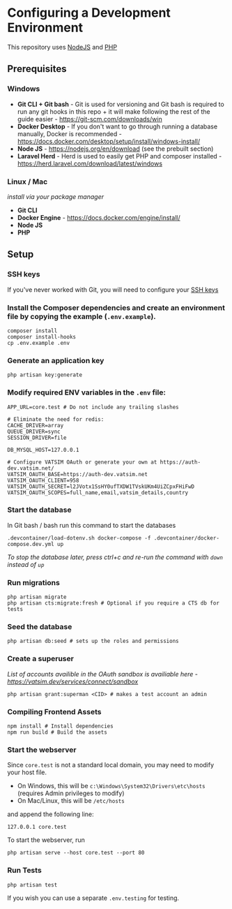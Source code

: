 # Configuring a Development Environment

This repository uses [NodeJS](https://github.com/VATSIM-UK/core/blob/main/package.json) and [PHP](https://github.com/VATSIM-UK/core/blob/main/composer.json)

## Prerequisites

### Windows

- **Git CLI + Git bash** -  Git is used for versioning and Git bash is required to run any git hooks in this repo + it will make following the rest of the guide easier - https://git-scm.com/downloads/win
- **Docker Desktop** - If you don't want to go through running a database manually, Docker is recommended - https://docs.docker.com/desktop/setup/install/windows-install/
- **Node JS** - https://nodejs.org/en/download (see the prebuilt section)
- **Laravel Herd** - Herd is used to easily get PHP and composer installed - https://herd.laravel.com/download/latest/windows

### Linux / Mac

*install via your package manager*

- **Git CLI**
- **Docker Engine** - https://docs.docker.com/engine/install/
- **Node JS**
- **PHP**

## Setup

### SSH keys

If you've never worked with Git, you will need to configure your [SSH keys](https://docs.github.com/en/authentication/connecting-to-github-with-ssh/generating-a-new-ssh-key-and-adding-it-to-the-ssh-agent#generating-a-new-ssh-key)


### Install the Composer dependencies and create an environment file by copying the example (`.env.example`).

```shell
composer install
composer install-hooks
cp .env.example .env
```

### Generate an application key

```shell
php artisan key:generate
```

### Modify required ENV variables in the `.env` file:

```
APP_URL=core.test # Do not include any trailing slashes

# Eliminate the need for redis:
CACHE_DRIVER=array
QUEUE_DRIVER=sync
SESSION_DRIVER=file

DB_MYSQL_HOST=127.0.0.1

# Configure VATSIM OAuth or generate your own at https://auth-dev.vatsim.net/
VATSIM_OAUTH_BASE=https://auth-dev.vatsim.net
VATSIM_OAUTH_CLIENT=958
VATSIM_OAUTH_SECRET=l2JVotx1SsHY0ufTXDW1TVskUKm4UiZCpxFHiFwD
VATSIM_OAUTH_SCOPES=full_name,email,vatsim_details,country
```

### Start the database

In Git bash / bash run this command to start the databases

```shell
.devcontainer/load-dotenv.sh docker-compose -f .devcontainer/docker-compose.dev.yml up
```

*To stop the database later, press ctrl+c and re-run the command with `down` instead of `up`*

### Run migrations

```shell
php artisan migrate
php artisan cts:migrate:fresh # Optional if you require a CTS db for tests
```

### Seed the database

```shell
php artisan db:seed # sets up the roles and permissions
```

### Create a superuser

*List of accounts availible in the OAuth sandbox is availiable here - https://vatsim.dev/services/connect/sandbox*

```shell
php artisan grant:superman <CID> # makes a test account an admin
```

### Compiling Frontend Assets

```shell
npm install # Install dependencies
npm run build # Build the assets
```

### Start the webserver

Since `core.test` is not a standard local domain, you may need to modify your host file.

- On Windows, this will be `c:\Windows\System32\Drivers\etc\hosts` (requires Admin privileges to modify)
- On Mac/Linux, this will be `/etc/hosts`

and append the following line:

```text
127.0.0.1 core.test
```

To start the webserver, run

```shell
php artisan serve --host core.test --port 80
```

### Run Tests

```shell
php artisan test
```

If you wish you can use a separate `.env.testing` for testing.

